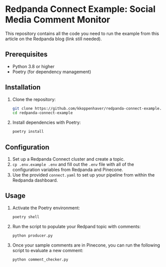 # Redpanda Connect Example: Social Media Comment Monitor

This repository contains all the code you need to run the example from this article on the Redpanda blog (link still needed).

## Prerequisites

- Python 3.8 or higher
- Poetry (for dependency management)

## Installation

1. Clone the repository:
   ```sh
   git clone https://github.com/kkoppenhaver/redpanda-connect-example.git
   cd redpanda-connect-example
   ```

2. Install dependencies with Poetry:
   ```sh
   poetry install
   ```

## Configuration

1. Set up a Redpanda Connect cluster and create a topic.
2. `cp .env.example .env` and fill out the `.env` file with all of the configuration variables from Redpanda and Pinecone.
3. Use the provided `connect.yaml` to set up your pipeline from within the Redpanda dashboard.

## Usage

1. Activate the Poetry environment:
   ```sh
   poetry shell
   ```

2. Run the script to populate your Redpand topic with comments:
   ```sh
   python producer.py
   ```

3. Once your sample comments are in Pinecone, you can run the following script to evaluate a new comment:
   ```sh
   python comment_checker.py
   ```